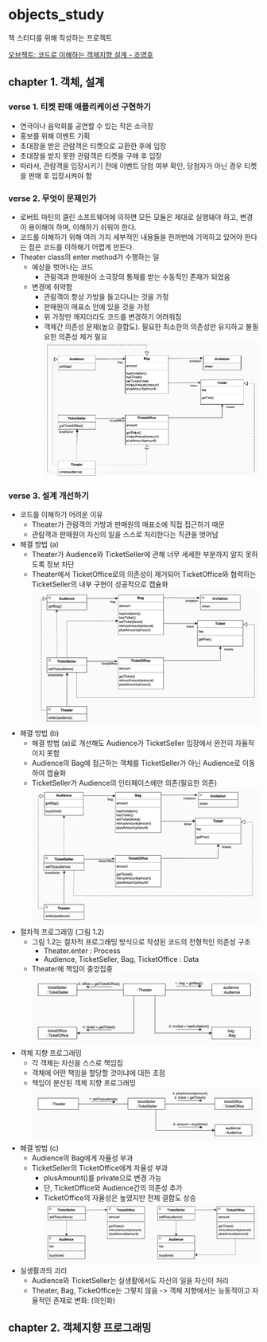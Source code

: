 # objects_study

책 스터디를 위해 작성하는 프로젝트

[오브젝트: 코드로 이해하는 객체지향 설계 - 조영호](https://product.kyobobook.co.kr/detail/S000001766367)


## chapter 1. 객체, 설계

### verse 1. 티켓 판매 애플리케이션 구현하기
- 연극이나 음악회를 공연할 수 있는 작은 소극장
- 홍보를 위해 이벤트 기획
- 초대장을 받은 관람객은 티켓으로 교환한 후에 입장
- 초대장을 받지 못한 관람객은 티켓을 구매 후 입장
- 따라서, 관람객을 입장시키기 전에 이벤트 당첨 여부 확인, 당첨자가 아닌 경우 티켓을 판매 후 입장시켜야 함

### verse 2. 무엇이 문제인가
- 로버트 마틴의 클린 소프트웨어에 의하면 모든 모듈은 제대로 실행돼야 하고, 변경이 용이해야 하며, 이해하기 쉬워야 한다.
- 코드를 이해하기 위해 여러 가지 세부적인 내용들을 한꺼번에 기억하고 있어야 한다는 점은 코드를 이하해기 어렵게 만든다.
- Theater class의 enter method가 수행하는 일
  - 예상을 벗어나는 코드
    - 관람객과 판매원이 소극장의 통제를 받는 수동적인 존재가 되었음
  - 변경에 취약함
    - 관람객이 항상 가방을 들고다니는 것을 가정
    - 판매원이 매표소 안에 있을 것을 가정
    - 위 가정만 깨지더라도 코드를 변경하기 어려워짐
    - 객체간 의존성 문제(높으 결합도). 필요한 최소한의 의존성만 유지하고 불필요한 의존성 제거 필요
![그림 1.2.png](./readme_assets/pic.1.2.png)

### verse 3. 설계 개선하기
- 코드를 이해하기 어려운 이유
  - Theater가 관람객의 가방과 판매원의 매표소에 직접 접근하기 때문
  - 관람객과 판매원이 자신의 일을 스스로 처리한다는 직관을 벗어남
- 해결 방법 (a)
  - Theater가 Audience와 TicketSeller에 관해 너무 세세한 부분까지 알지 못하도록 정보 차단
  - Theater에서 TicketOffice로의 의존성이 제거되어 TicketOffice와 협력하는 TicketSeller의 내부 구현이 성공적으로 캡슐화
  ![그림 1.4.png](./readme_assets/pic.1.4.png)
- 해결 방법 (b)
  - 해결 방법 (a)로 개선해도 Audience가 TicketSeller 입장에서 완전히 자율적이지 못함
  - Audience의 Bag에 접근하는 객체를 TicketSeller가 아닌 Audience로 이동하여 캡슐화
  - TicketSeller가 Audience의 인터페이스에만 의존(필요한 의존)
  ![그림 1.6.png](./readme_assets/pic.1.6.png)
- 절차적 프로그래밍 (그림 1.2)
  - 그림 1.2는 절차적 프로그래밍 방식으로 작성된 코드의 전형적인 의존성 구조
    - Theater.enter : Process
    - Audience, TicketSeller, Bag, TicketOffice : Data
  - Theater에 책임이 중앙집중
    ![그림 1.7.png](./readme_assets/pic.1.7.png)
- 객체 지향 프로그래밍
  - 각 객체는 자신을 스스로 책임짐
  - 객체에 어떤 책임을 할당할 것이냐에 대한 초점
  - 책임이 분산된 객체 지향 프로그래밍
    ![그림 1.8.png](./readme_assets/pic.1.8.png)
- 해결 방법 (c)
  - Audience의 Bag에게 자율성 부과
  - TicketSeller의 TicketOffice에게 자율성 부과
    - plusAmount()를 private으로 변경 가능
    - 단, TicketOffice와 Audience간의 의존성 추가
    - TicketOffice의 자율성은 높였지만 전체 결합도 상승
    ![그림 1.9.png](./readme_assets/pic.1.9.png)
- 실생활과의 괴리
  - Audience와 TicketSeller는 실생활에서도 자신의 일을 자신이 처리
  - Theater, Bag, TickeOffice는 그렇지 않음 -> 객체 지향에서는 능동적이고 자율적인 존재로 변화: (의인화)

## chapter 2. 객체지향 프로그래밍
